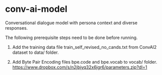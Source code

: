 # conv-ai-model
Conversational dialogue model with persona context and diverse responses.

The following prerequisite steps need to be done before running.
1. Add the training data file train_self_revised_no_cands.txt from ConvAI2 dataset to data/ folder.

2. Add Byte Pair Encoding files bpe.code and bpe.vocab to vocab/ folder.
https://www.dropbox.com/s/n2jbjyq32x6jgr6/parameters.zip?dl=1

